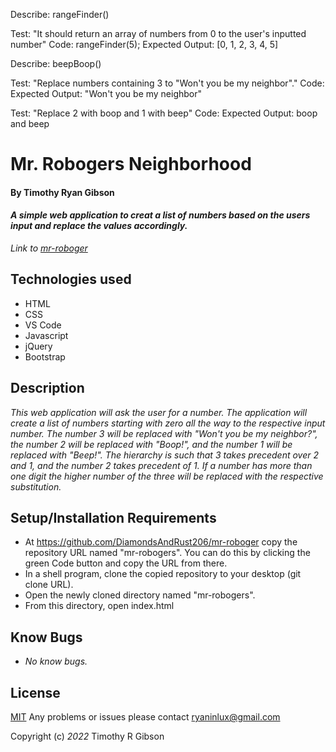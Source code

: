 Describe: rangeFinder()

Test: "It should return an array of numbers from 0 to the user's inputted number"
Code: rangeFinder(5);
Expected Output: [0, 1, 2, 3, 4, 5]

Describe: beepBoop()

Test: "Replace numbers containing 3 to "Won't you be my neighbor"."
Code:  
Expected Output: "Won't you be my neighbor"

Test: "Replace 2 with boop and 1 with beep"
Code:
Expected Output: boop and beep


# **Mr. Robogers Neighborhood**

#### By Timothy Ryan Gibson
#### _A simple web application to creat a list of numbers based on the users input and replace the values accordingly._

_Link to [mr-roboger](https://diamondsandrust206.github.io/mr-roboger/)_

## Technologies used

* HTML
* CSS
* VS Code
* Javascript
* jQuery
* Bootstrap

## Description

_This web application will ask the user for a number. The application will create a list of numbers starting with zero all the way to the respective input number. The number 3 will be replaced with "Won't you be my neighbor?", the number 2 will be replaced with "Boop!", and the number 1 will be replaced with "Beep!". The hierarchy is such that 3 takes precedent over 2 and 1, and the number 2 takes precedent of 1. If a number has more than one digit the higher number of the three will be replaced with the respective substitution._

## Setup/Installation Requirements

* At https://github.com/DiamondsAndRust206/mr-roboger copy the repository URL named "mr-robogers". You can do this by clicking the green Code button and copy the URL from there.
* In a shell program, clone the copied repository to your desktop (git clone URL).
* Open the newly cloned directory named "mr-robogers".
* From this directory, open index.html

## Know Bugs

* _No know bugs._

## License

[MIT](https://opensource.org/licenses/MIT)
Any problems or issues please contact ryaninlux@gmail.com

Copyright (c) _2022_ Timothy R Gibson